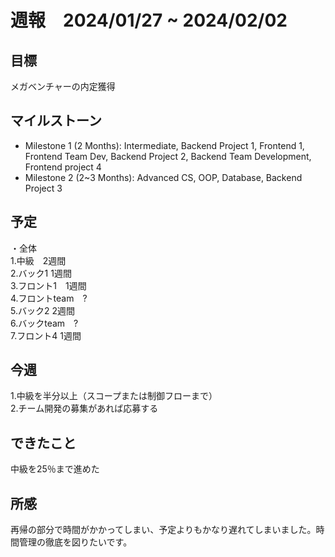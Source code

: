 # 週報　2024/01/27 ~ 2024/02/02

## 目標
メガベンチャーの内定獲得

## マイルストーン
- Milestone 1 (2 Months): Intermediate, Backend Project 1, Frontend 1, Frontend Team Dev, Backend Project 2, Backend Team Development, Frontend project 4
- Milestone 2 (2~3 Months): Advanced CS, OOP, Database, Backend Project 3

## 予定
・全体  
 1.中級　2週間  
 2.バック1 1週間  
 3.フロント1　1週間  
 4.フロントteam　?  
 5.バック2 2週間  
 6.バックteam　?  
 7.フロント4 1週間  

## 今週
 1.中級を半分以上（スコープまたは制御フローまで）  
 2.チーム開発の募集があれば応募する

## できたこと
中級を25％まで進めた

## 所感
再帰の部分で時間がかかってしまい、予定よりもかなり遅れてしまいました。時間管理の徹底を図りたいです。
